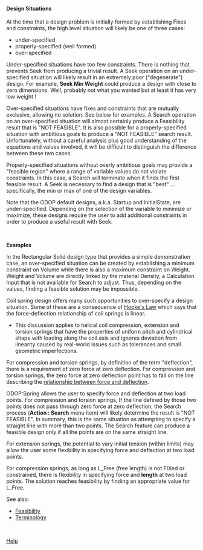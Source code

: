 #### Design Situations   

At the time that a design problem is initially formed by establishing Fixes and constraints,
the high level situation will likely be one of three cases:
  - under-specified
  - properly-specified  (well formed)
  - over-specified
  
Under-specified situations have too few constraints. 
There is nothing that prevents Seek from producing a trivial result.
A Seek operation on an under-specified situation will likely result in an extremely poor ("degenerate") design.
For example, **Seek Min Weight** could produce a design with close to zero dimensions.
Well, probably not what you wanted but at least it has very low weight !

Over-specified situations have fixes and constraints that are mutually exclusive, allowing no solution.
See below for examples.
A Search operation on an over-specified situation will almost certainly produce a Feasibility result 
that is "NOT FEASIBLE".
It is also possible for a properly-specified situation with ambitious goals to produce a 
"NOT FEASIBLE" search result. 
Unfortunately, without a careful analysis plus good understanding of the equations and values involved,
it will be difficult to distinguish the difference between these two cases.

Properly-specified situations without overly ambitious goals may provide a "feasible region" 
where a range of variable values do not violate constraints.
In this case, a Search will terminate when it finds the first feasible result.
A Seek is necessary to find a design that is "best" ... 
specifically, the min or max of one of the design variables.

Note that the ODOP default designs, a.k.a. Startup and initialState, are under-specified.
Depending on the selection of the variable to minimize or maximize, 
these designs require the user to add additional constraints 
in order to produce a useful result with Seek.

&nbsp;

**Examples**

In the Rectangular Solid design type that provides a simple demonstration case, 
an over-specified situation can be created by establishing a minimum constraint on Volume
while there is also a maximum constraint on Weight.
Weight and Volume are directly linked by the material Density, 
a Calculation Input that is not available for Search to adjust.
Thus, depending on the values, 
finding a feasible solution may be impossible.

Coil spring design offers many such opportunities to over-specify a design situation.
Some of these are a consequence of 
[Hooke's Law](https://en.wikipedia.org/wiki/Hooke%27s_law) 
which says that the force-deflection relationship of coil springs is linear. 

 - This discussion applies to helical coil compression, extension and torsion springs 
that have the properties of uniform pitch and cylindrical shape with loading along the coil axis 
and ignores deviation from linearity caused by real-world issues such as 
tolerances and small geometric imperfections. 

For compression and torsion springs, 
by definition of the term "deflection", there is a requirement of zero force at zero deflection. 
For compression and torsion springs, 
the zero force at zero deflection point has to fall on the line 
describing the 
[relationship between force and deflection](png/ForceVsDeflection.png).

ODOP:Spring allows the user to specify force and deflection at two load points. 
For compression and torsion springs, 
If the line defined by those two points does not pass through zero force at zero deflection, 
the Search process (<b>Action : Search</b> menu item) will likely determine the result is "NOT FEASIBLE".
In summary, this is the same situation as attempting to specify a straight line with more than two points. 
The Search feature can produce a feasible design only if all the points are on the same straight line.

For extension springs, the potential to vary initial tension (within limits) may allow the user
some flexibility in specifying force and deflection at two load points.

For compression springs, 
as long as L_Free (free length) is not FIXed or constrained, 
there is flexibility in specifying force and <b>length</b> at two load points. 
The solution reaches feasibility by finding an appropriate value for L_Free.  

<!---  begin comment
More examples are pending a future update to this file.
In the mean time ...   
end comment  --->
  
See also:   
  - [Feasibility](feasibility)   
  - [Terminology](terminology)   
  
&nbsp;
 
[Help](./)
  